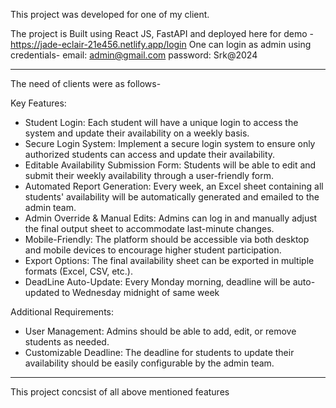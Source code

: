 This project was developed for one of my client.

The project is Built using React JS, FastAPI and deployed here for demo - https://jade-eclair-21e456.netlify.app/login
One can login as admin using credentials- email: admin@gmail.com password: Srk@2024

---------------------------------------------------------------------------------------

The need of clients were as follows-

Key Features:
- Student Login: Each student will have a unique login to access the system and update their availability on a weekly basis.
- Secure Login System: Implement a secure login system to ensure only authorized students can access and update their availability.
- Editable Availability Submission Form: Students will be able to edit and submit their weekly availability through a user-friendly form.
- Automated Report Generation: Every week, an Excel sheet containing all students' availability will be automatically generated and emailed to the admin team.
- Admin Override & Manual Edits: Admins can log in and manually adjust the final output sheet to accommodate last-minute changes.
- Mobile-Friendly: The platform should be accessible via both desktop and mobile devices to encourage higher student participation.
- Export Options: The final availability sheet can be exported in multiple formats (Excel, CSV, etc.).
- DeadLine Auto-Update: Every Monday morning, deadline will be auto-updated to Wednesday midnight of same week

Additional Requirements:
- User Management: Admins should be able to add, edit, or remove students as needed.
- Customizable Deadline: The deadline for students to update their availability should be easily configurable by the admin team.

---------------------------------------------------------------------------------------

This project concsist of all above mentioned features
